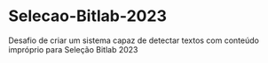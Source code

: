 # Selecao-Bitlab-2023
Desafio de criar um sistema capaz de detectar textos com conteúdo impróprio para Seleção Bitlab 2023
